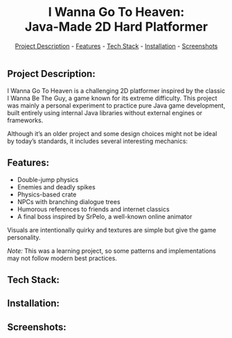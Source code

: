<h1 align="center">I Wanna Go To Heaven: <br> Java-Made 2D Hard Platformer</h1>
<p align="center"><a href="#project-description">Project Description</a> - <a href="#features">Features</a> - <a href="#tech-stack">Tech Stack</a> - <a href="#installation">Installation</a> - <a href="#screenshots">Screenshots</a></p>

<img src="" alt="" align="middle" width="auto" height="auto">

## Project Description:

<p>I Wanna Go To Heaven is a challenging 2D platformer inspired by the classic I Wanna Be The Guy, a game known for its extreme difficulty.
This project was mainly a personal experiment to practice pure Java game development, built entirely using internal Java libraries without external engines or frameworks.

Although it’s an older project and some design choices might not be ideal by today’s standards, it includes several interesting mechanics:</p>

## Features:
<ul>
<li>Double-jump physics</li>
<li>Enemies and deadly spikes</li>
<li>Physics-based crate</li>
<li>NPCs with branching dialogue trees</li>
<li>Humorous references to friends and internet classics</li>
<li>A final boss inspired by SrPelo, a well-known online animator</li>
</ul>

<p>Visuals are intentionally quirky and textures are simple but give the game personality.</p>

<p><em>Note:</em> This was a learning project, so some patterns and implementations may not follow modern best practices.</p>

## Tech Stack:

## Installation:

## Screenshots:
